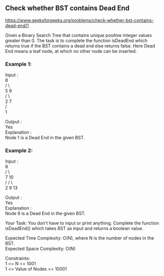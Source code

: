 <h2>Check whether BST contains Dead End</h2>

https://www.geeksforgeeks.org/problems/check-whether-bst-contains-dead-end/1

Given a Binary Search Tree that contains unique positive integer values greater than 0. The task is to complete the function isDeadEnd which returns true if the BST contains a dead end else returns false. Here Dead End means a leaf node, at which no other node can be inserted.

<h3>Example 1:</h3>

Input :   <br>
               8  <br>
             /   \   <br>
           5      9  <br>
         /  \     <br>
        2    7   <br>
       /  <br>
      1     <br>
          
Output :   <br>
Yes  <br>
Explanation :   <br>
Node 1 is a Dead End in the given BST.  <br>

<h3>Example 2:</h3>

Input :     <br>
              8  <br>
            /   \   <br>
           7     10  <br>
         /      /   \  <br>
        2      9     13  <br>
  
Output :   <br>
Yes  <br>
Explanation :   <br>
Node 9 is a Dead End in the given BST.  <br>


Your Task: You don't have to input or print anything. Complete the function isDeadEnd() which takes BST as input and returns a boolean value.  <br>

Expected Time Complexity: O(N), where N is the number of nodes in the BST.  <br>
Expected Space Complexity: O(N)  <br>

Constraints:  <br>
1 <= N <= 1001  <br>
1 <= Value of Nodes <= 10001  <br>

